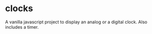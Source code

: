 # clocks
A vanilla javascript project to display an analog or a digital clock. Also includes a timer.
